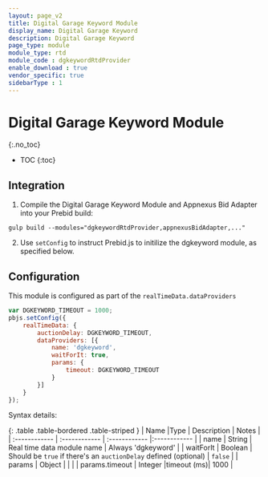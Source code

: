 ```yaml
---
layout: page_v2
title: Digital Garage Keyword Module
display_name: Digital Garage Keyword
description: Digital Garage Keyword
page_type: module
module_type: rtd
module_code : dgkeywordRtdProvider
enable_download : true
vendor_specific: true
sidebarType : 1
---
```


# Digital Garage Keyword Module

{:.no_toc}

* TOC
{:toc}

## Integration

1) Compile the Digital Garage Keyword Module and Appnexus Bid Adapter into your Prebid build:  

```
gulp build --modules="dgkeywordRtdProvider,appnexusBidAdapter,..."  
```

2) Use `setConfig` to instruct Prebid.js to initilize the dgkeyword module, as specified below.

## Configuration

This module is configured as part of the `realTimeData.dataProviders`  

```javascript
var DGKEYWORD_TIMEOUT = 1000;
pbjs.setConfig({
    realTimeData: {
        auctionDelay: DGKEYWORD_TIMEOUT,
        dataProviders: [{
            name: 'dgkeyword',
            waitForIt: true,
            params: {
                timeout: DGKEYWORD_TIMEOUT
            }
        }]
    }
});
```

Syntax details:

{: .table .table-bordered .table-striped }
| Name  |Type | Description   | Notes  |
| :------------ | :------------ | :------------ |:------------ |
| name  | String | Real time data module name | Always 'dgkeyword' |
| waitForIt | Boolean | Should be `true` if there's an `auctionDelay` defined (optional) | `false` |
| params  | Object |   |   |
| params.timeout  | Integer |timeout (ms)| 1000 |
